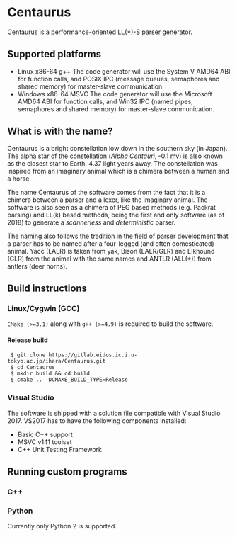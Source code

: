 Centaurus
========

Centaurus is a performance-oriented LL(\*)-S parser generator.

## Supported platforms

* Linux x86-64 g++
The code generator will use the System V AMD64 ABI for function calls,
and POSIX IPC (message queues, semaphores and shared memory) for master-slave communication.
* Windows x86-64 MSVC
The code generator will use the Microsoft AMD64 ABI for function calls,
and Win32 IPC (named pipes, semaphores and shared memory) for master-slave communication.

## What is with the name?

Centaurus is a bright constellation low down in the southern sky (in Japan).
The alpha star of the constellation (*Alpha Centauri*, -0.1 mv) is also known as the closest star to Earth, 4.37 light years away.
The constellation was inspired from an imaginary animal which is a chimera between a human and a horse.

The name Centaurus of the software comes from the fact that it is a chimera between a parser and a lexer, like the imaginary animal.
The software is also seen as a chimera of PEG based methods (e.g. Packrat parsing) and LL(k) based methods,
being the first and only software (as of 2018) to generate a *scannerless* and *deterministic* parser.

The naming also follows the tradition in the field of parser development that a parser has to be named after a four-legged (and often domesticated) animal.
Yacc (LALR) is taken from yak, Bison (LALR/GLR) and Elkhound (GLR) from the animal with the same names and ANTLR (ALL(*)) from antlers (deer horns).

## Build instructions

### Linux/Cygwin (GCC)

```CMake (>=3.1)``` along with ```g++ (>=4.9)``` is required to build the software.

#### Release build

```
 $ git clone https://gitlab.eidos.ic.i.u-tokyo.ac.jp/ihara/Centaurus.git
 $ cd Centaurus
 $ mkdir build && cd build
 $ cmake .. -DCMAKE_BUILD_TYPE=Release
```

### Visual Studio

The software is shipped with a solution file compatible with Visual Studio 2017.
VS2017 has to have the following components installed:

 * Basic C++ support
 * MSVC v141 toolset
 * C++ Unit Testing Framework

## Running custom programs

### C++



### Python

Currently only Python 2 is supported.
